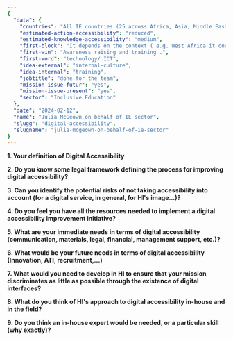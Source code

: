```yaml
---
{
  "data": {
    "countries": "All IE countries (25 across Africa, Asia, Middle East, and South America)",
    "estimated-action-accessibility": "reduced",
    "estimated-knowledge-accessibility": "medium",
    "first-block": "It depends on the context ( e.g. West Africa it could be infrastructure like electricity) but in other places it could be more linked to knowledge about what works and what exists, training, maintenance of devices",
    "first-win": "Awareness raising and training .",
    "first-word": "technology/ ICT",
    "idea-external": "internal-culture",
    "idea-internal": "training",
    "jobtitle": "done for the team",
    "mission-issue-futur": "yes",
    "mission-issue-present": "yes",
    "sector": "Inclusive Education"
  },
  "date": "2024-02-12",
  "name": "Julia McGeown on behalf of IE sector",
  "slugg": "digital-accessibility",
  "slugname": "julia-mcgeown-on-behalf-of-ie-sector"
}
---
```


**1. Your definition of Digital Accessibility**


**2. Do you know some legal framework defining the process for improving digital accessibility?**

**3. Can you identify the potential risks of not taking accessibility into account (for a digital service, in general, for HI's image...)?**

**4. Do you feel you have all the resources needed to implement a digital accessibility improvement initiative?**

**5. What are your immediate needs in terms of digital accessibility (communication, materials, legal, financial, management support, etc.)?**

**6. What would be your future needs in terms of digital accessibility (Innovation, ATI, recruitment,...)**

**7. What would you need to develop in HI to ensure that your mission discriminates as little as possible through the existence of digital interfaces?**

**8. What do you think of HI's approach to digital accessibility in-house and in the field?**

**9. Do you think an in-house expert would be needed, or a particular skill (why exactly)?**